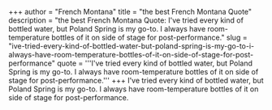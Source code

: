 +++
author = "French Montana"
title = "the best French Montana Quote"
description = "the best French Montana Quote: I've tried every kind of bottled water, but Poland Spring is my go-to. I always have room-temperature bottles of it on side of stage for post-performance."
slug = "ive-tried-every-kind-of-bottled-water-but-poland-spring-is-my-go-to-i-always-have-room-temperature-bottles-of-it-on-side-of-stage-for-post-performance"
quote = '''I've tried every kind of bottled water, but Poland Spring is my go-to. I always have room-temperature bottles of it on side of stage for post-performance.'''
+++
I've tried every kind of bottled water, but Poland Spring is my go-to. I always have room-temperature bottles of it on side of stage for post-performance.
